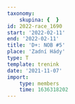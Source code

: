 ```yaml
---
taxonomy:
    skupina: {  }
id: 2022-race_1690
start: '2022-02-11'
end: '2022-02-11'
title: 'D+: NOB #5'
place: 'Zadní Hády'
type: T
template: trenink
date: '2021-11-07'
import:
    type: members
    time: 1636318202
---
```



